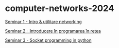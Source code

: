 # computer-networks-2024

[Seminar 1 - Intro & utilitare networking](https://github.com/iosimliviu/computer-networks-2024/tree/main/seminar1)

[Seminar 2 - Introducere în programarea în rețea](https://github.com/iosimliviu/computer-networks-2024/tree/main/seminar2)

[Seminar 3 - Socket programming in python](https://github.com/iosimliviu/computer-networks-2024/tree/main/seminar3)
